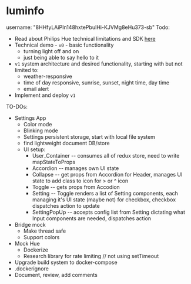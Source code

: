 # luminfo
username: "8HHfyLAiPIn148hxtePbuIHi-KJVMg8eHu373-sb"
Todo:
* Read about Philips Hue technical limitations and SDK [here](https://developers.meethue.com/develop/get-started-2/)
* Technical demo - `v0` - basic functionality
    - turning light off and on
    - just being able to say hello to it
* `v1` system architecture and desired functionality, starting with but not limited to:
    - weather-responsive
    - time of day responsive, sunrise, sunset, night time, day time
    - email alert
* Implement and deploy `v1`


TO-DOs:
* Settings App
    - Color mode
    - Blinking mode
    - Settings persistent storage, start with local file system
    - find lightweight document DB/store
    - UI setup:
      - User_Container -- consumes all of redux store, need to write mapStateToProps
      - Accordion -- manages own UI state
      - Collapse -- get props from Accordion for Header, manages UI state to add class to icon for > or ^ icon
      - Toggle -- gets props from Accodion
      - Setting -- Toggle renders a list of Setting components, each managing it's UI state (maybe not) for checkbox, checkbox dispatches action to update
      - SettingPopUp -- accepts config list from Setting dictating what Input components are needed, dispatches action
* Bridge mock
    - Make thread safe
    - Support colors
* Mock Hue
    - Dockerize
    - Research library for rate limiting // not using setTimeout
* Upgrade build system to docker-compose
* .dockerignore
* Document, review, add comments
